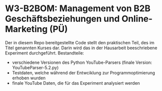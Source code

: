 # W3-B2BOM: Management von B2B Geschäftsbeziehungen und Online-Marketing (PÜ)
Der in diesem Repo bereitgestellte Code stellt den praktischen Teil, des im Titel genannten Kurses dar. 
Darin wird das in der Hausarbeit beeschriebene Experiment durchgeführt. 
Bestandteile: 
- verschiedene Versionen des Python YouTube-Parsers (finale Version: YouTubeParser-5.2.py)
- Testdaten, welche während der Entwciklung zur Programmoptimierung erhoben wurden
- finale YouTube Daten, die für das Experiment analysiert werden
